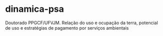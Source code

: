 # dinamica-psa
 Doutorado PPGCF/UFVJM. Relação do uso e ocupação da terra, potencial de uso e estratégias de pagamento por serviços ambientais
